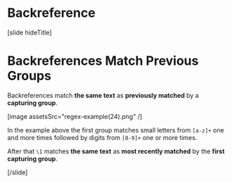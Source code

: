 # Backreference

[slide hideTitle]
# Backreferences Match Previous Groups

Backreferences match **the same text** as **previously matched** by a **capturing group**.

[image assetsSrc="regex-example(24).png" /]

In the example above the first group matches small letters from `[a-z]+` one and more times followed by digits from `[0-9]+` one or more times.

After that `\1` matches **the same text** as **most recently matched** by the **first capturing group**.

[/slide]